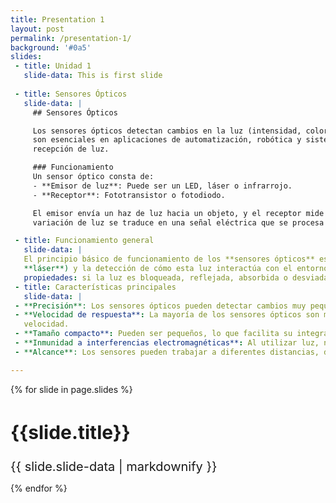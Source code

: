 ```yaml
---
title: Presentation 1
layout: post
permalink: /presentation-1/
background: '#0a5'
slides:
 - title: Unidad 1
   slide-data: This is first slide
     
 - title: Sensores Ópticos
   slide-data: |
     ## Sensores Ópticos

     Los sensores ópticos detectan cambios en la luz (intensidad, color o posición) para generar una señal de salida. Estos dispositivos 
     son esenciales en aplicaciones de automatización, robótica y sistemas de seguridad. El funcionamiento se basa en la emisión y 
     recepción de luz.

     ### Funcionamiento
     Un sensor óptico consta de:
     - **Emisor de luz**: Puede ser un LED, láser o infrarrojo.
     - **Receptor**: Fototransistor o fotodiodo.

     El emisor envía un haz de luz hacia un objeto, y el receptor mide la cantidad de luz reflejada, interrumpida o absorbida. La 
     variación de luz se traduce en una señal eléctrica que se procesa para tomar decisiones automáticas.

 - title: Funcionamiento general
   slide-data: |
   El principio básico de funcionamiento de los **sensores ópticos** es la emisión de luz (ya sea **infrarroja**, **visible** o 
   **láser**) y la detección de cómo esta luz interactúa con el entorno. Dependiendo del tipo de sensor, pueden medir diferentes 
   propiedades: si la luz es bloqueada, reflejada, absorbida o desviada.
 - title: Características principales
   slide-data: | 
 - **Precisión**: Los sensores ópticos pueden detectar cambios muy pequeños en su entorno.
 - **Velocidad de respuesta**: La mayoría de los sensores ópticos son muy rápidos, lo que los hace adecuados para aplicaciones de alta  
   velocidad.
 - **Tamaño compacto**: Pueden ser pequeños, lo que facilita su integración en sistemas electrónicos.
 - **Inmunidad a interferencias electromagnéticas**: Al utilizar luz, no se ven afectados por campos electromagnéticos.
 - **Alcance**: Los sensores pueden trabajar a diferentes distancias, dependiendo de su tipo (algunos hasta varios kilómetros, como los      **LIDAR**).

---
```


{% for slide in page.slides %}
<section data-background="{% if slide.background %}{{slide.background}}{% else %}{{page.background}}{% endif %}">
  <h1 style="font-size: 30px;">{{slide.title}}</h1>
   <div style="font-size: 20px;">
     {{ slide.slide-data | markdownify }}
   </div>
</section>

{% endfor %}

